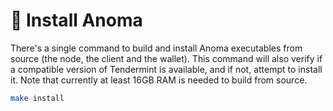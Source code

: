 # 💾 Install Anoma

There's a single command to build and install Anoma executables from source (the node, the client and the wallet). This command will also verify if a compatible version of Tendermint is available, and if not, attempt to install it. Note that currently at least 16GB RAM is needed to build from source.

```bash
make install
```
